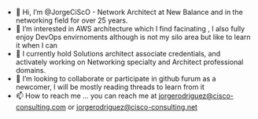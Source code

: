 - 👋 Hi, I’m @JorgeCiScO - Network Architect at New Balance and in the networking field for over 25 years.
- 👀 I’m interested in AWS architecture which I find facinating , I also fully enjoy DevOps envirnoments although is not my silo area but like to learn it when I can 
- 🌱 I currently hold Solutions architect associate credentials, and activately working on Networking specialty and Architect professional domains. 
- 💞️ I’m looking to collaborate or participate in github furum as a newcomer, I  will be mostly reading threads to learn from it 
- 📫 How to reach me ... you can reach me at jorgerodriguez@cisco-consulting.com or jorgerodriguez@cisco-consulting.net 

<!---
JorgeCiScO/JorgeCiScO is a ✨ special ✨ repository because its `README.md` (this file) appears on your GitHub profile.
You can click the Preview link to take a look at your changes.
--->
